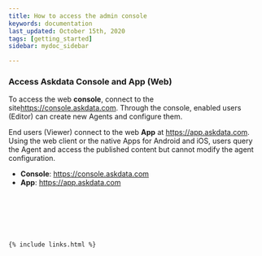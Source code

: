 ```yaml
---
title: How to access the admin console
keywords: documentation
last_updated: October 15th, 2020
tags: [getting_started]
sidebar: mydoc_sidebar

---
```


### **Access Askdata Console and App (Web)**

To access the web **console**, connect to the site<https://console.askdata.com>. Through the console, enabled users (Editor) can create new Agents and configure them.  


End users (Viewer) connect to the web **App** at <https://app.askdata.com>. Using the web client or the native Apps for Android and iOS, users query the Agent and access the published content but cannot modify the agent configuration.  



* **Console**: <https://console.askdata.com>
* **App**: <https://app.askdata.com>

‍

‍

‍



    {% include links.html %}

    